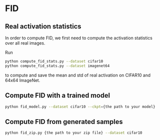 # FID

## Real activation statistics

In order to compute FID, we first need to compute the activation statistics over all real images.

Run

```bash
python compute_fid_stats.py --dataset cifar10
python compute_fid_stats.py --dataset imagenet64
```

to compute and save the mean and std of real activation on CIFAR10 and 64x64 ImageNet.

## Compute FID with a trained model

```bash
python fid_model.py --dataset cifar10 --ckpt={the path to your model}
```

## Compute FID from generated samples

```bash
python fid_zip.py {the path to your zip file} --dataset cifar10
```